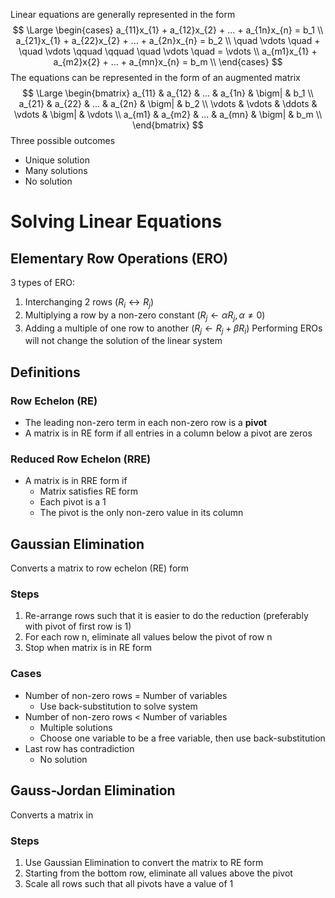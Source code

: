 Linear equations are generally represented in the form
$$
\Large
\begin{cases}
a_{11}x_{1} + a_{12}x_{2} + ... + a_{1n}x_{n} = b_1 \\
a_{21}x_{1} + a_{22}x_{2} + ... + a_{2n}x_{n} = b_2 \\
\quad \vdots \quad + \quad \vdots \qquad \qquad \quad \vdots \quad = \vdots \\
a_{m1}x_{1} + a_{m2}x{2} + ... + a_{mn}x_{n} = b_m \\
\end{cases}
$$
The equations can be represented in the form of an augmented matrix
$$
\Large
\begin{bmatrix}
a_{11} & a_{12} & ... & a_{1n} & \bigm| & b_1 \\ 
a_{21} & a_{22} & ... & a_{2n} & \bigm| & b_2 \\
\vdots & \vdots & \ddots & \vdots & \bigm| & \vdots  \\ 
a_{m1} & a_{m2} & ... & a_{mn} & \bigm| & b_m \\
\end{bmatrix}
$$
Three possible outcomes
- Unique solution
- Many solutions
- No solution
# Solving Linear Equations
## Elementary Row Operations (ERO)
3 types of ERO:
1) Interchanging 2 rows ($R_{i} \leftrightarrow R_j$)
2) Multiplying a row by a non-zero constant ($R_{j}\leftarrow \alpha R_{j}, \alpha \neq 0$)
3) Adding a multiple of one row to another ($R_{j} \leftarrow R_{j} + \beta R_i$)
Performing EROs will not change the solution of the linear system
## Definitions
### Row Echelon (RE)
- The leading non-zero term in each non-zero row is a **pivot**
- A matrix is in RE form if all entries in a column below a pivot are zeros
### Reduced Row Echelon (RRE)
- A matrix is in RRE form if
	- Matrix satisfies RE form
	- Each pivot is a 1
	- The pivot is the only non-zero value in its column
## Gaussian Elimination
Converts a matrix to row echelon (RE) form
### Steps
1) Re-arrange rows such that it is easier to do the reduction (preferably with pivot of first row is 1)
2) For each row n, eliminate all values below the pivot of row n
3) Stop when matrix is in RE form
### Cases
- Number of non-zero rows = Number of variables
	- Use back-substitution to solve system
- Number of non-zero rows < Number of variables
	- Multiple solutions
	- Choose one variable to be a free variable, then use back-substitution
- Last row has contradiction
	- No solution
## Gauss-Jordan Elimination
Converts a matrix in
### Steps
1) Use Gaussian Elimination to convert the matrix to RE form
2) Starting from the bottom row, eliminate all values above the pivot
3) Scale all rows such that all pivots have a value of 1